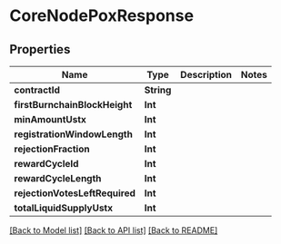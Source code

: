 # CoreNodePoxResponse

## Properties
Name | Type | Description | Notes
------------ | ------------- | ------------- | -------------
**contractId** | **String** |  | 
**firstBurnchainBlockHeight** | **Int** |  | 
**minAmountUstx** | **Int** |  | 
**registrationWindowLength** | **Int** |  | 
**rejectionFraction** | **Int** |  | 
**rewardCycleId** | **Int** |  | 
**rewardCycleLength** | **Int** |  | 
**rejectionVotesLeftRequired** | **Int** |  | 
**totalLiquidSupplyUstx** | **Int** |  | 

[[Back to Model list]](../README.md#documentation-for-models) [[Back to API list]](../README.md#documentation-for-api-endpoints) [[Back to README]](../README.md)


